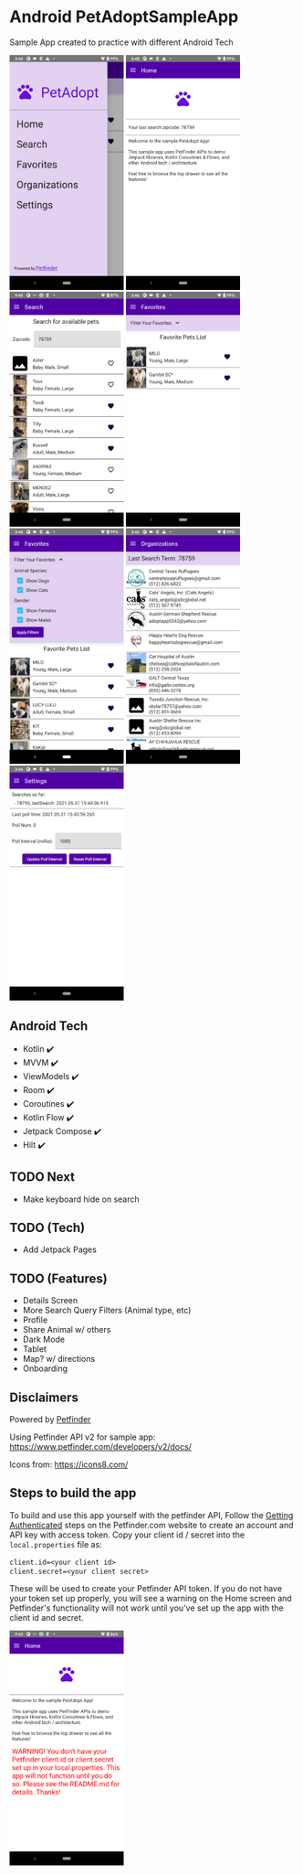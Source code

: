 # Android PetAdoptSampleApp
Sample App created to practice with different Android Tech

<img src="./Screenshots/drawer.png" width="200"/> <img src="./Screenshots/home.png" width="200"/> <img src="./Screenshots/search_favorite.png" width="200"/> <img src="./Screenshots/favorites.png" width="200"/> <img src="./Screenshots/all_filters.png" width="200"/> <img src="./Screenshots/organizations.png" width="200"/> <img src="./Screenshots/settings.png" width="200"/>

## Android Tech
* Kotlin :heavy_check_mark:
* MVVM :heavy_check_mark:
* ViewModels :heavy_check_mark:
* Room :heavy_check_mark:
* Coroutines :heavy_check_mark:
* Kotlin Flow :heavy_check_mark:
* Jetpack Compose :heavy_check_mark:
* Hilt :heavy_check_mark:

## TODO Next
* Make keyboard hide on search

## TODO (Tech)
* Add Jetpack Pages

## TODO (Features)
* Details Screen
* More Search Query Filters (Animal type, etc)
* Profile
* Share Animal w/ others
* Dark Mode
* Tablet
* Map? w/ directions
* Onboarding

## Disclaimers

Powered by [Petfinder](www.petfinder.com)

Using Petfinder API v2 for sample app:
https://www.petfinder.com/developers/v2/docs/

Icons from: https://icons8.com/

## Steps to build the app

To build and use this app yourself with the petfinder API,
Follow the [Getting Authenticated](https://www.petfinder.com/developers/v2/docs/) steps on the Petfinder.com website to create an account and API key with access token. 
Copy your client id / secret into the `local.properties` file as:
``` 
client.id=<your client id>
client.secret=<your client secret>
```
These will be used to create your Petfinder API token. 
If you do not have your token set up properly, you will see a warning on the Home screen and Petfinder's functionality will not work until you've set up the app with the client id and secret.

<img src="./Screenshots/home_warning.png" width="200"/>
